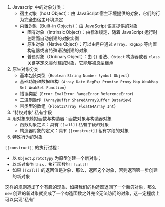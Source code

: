 1. Javascript 中的对象分类：
   - 宿主对象（host Object）：由 JavaScript 宿主环境提供的对象，它们的行为完全由宿主环境决定
   - 内置对象（Built-in Objects）：由 JavaScript 语言提供的对象
     - 固有对象（Intrinsic Object）：由标准规定，随着 JavaScript 运行时创建而自动创建的对象实例
     - 原生对象（Native Object）：可以由用户通过 `Array`、`RegExp` 等内置构造器或者特殊语法创建的对象
     - 普通对象（Ordinary Object）：由 `{}` 语法、`Object` 构造器或者 `class` 关键字定义类创建的对象，它能够被原型继承
2. 原生对象分类
   - 基本包装类型（`Boolean String Number Symbol Object`）
   - 基础功能和数据结构（`Array Date RegExp Promise Proxy Map WeakMap Set WeakSet Function`）
   - 错误类型（`Error EvalError RangeError ReferenceError`）
   - 二进制操作（`ArrayBuffer SharedArrayBuffer DataView`）
   - 带类型的数组（`Float32Array Float64Array Int`）
3. “特权对象” 私有字段
4. 用对象来模拟函数与构造器：函数对象与构造器对象
   - 函数对象定义：具有 `[[call]]` 私有字段的对象
   - 构造器对象的定义：具有 `[[construct]]` 私有字段的对象
5. 特殊行为的对象


`[[construct]]` 的执行过程：
- 以 `Object.prototypy` 为原型创建一个新对象；
- 以新对象为 `this`，执行函数的 `[[call]]`
- 如果 `[[call]]` 的返回值是对象，那么，返回这个对象，否则返回第一步创建的新对象

这样的规则造成了个有趣的现象，如果我们的构造器返回了一个新的对象，那么 `new` 创建的新对象就变成了一个构造函数之外完全无法访问的对象，这一定程度上可以实现“私有”
